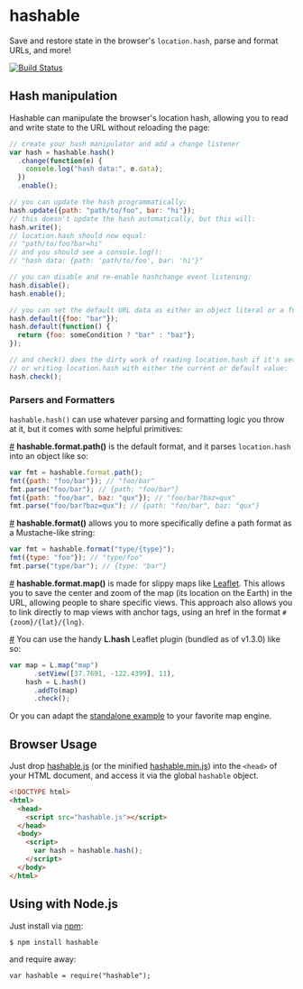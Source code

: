 # hashable

Save and restore state in the browser's `location.hash`, parse and format URLs, and more!

[![Build Status](https://travis-ci.org/shawnbot/hashable.svg?branch=master)](https://travis-ci.org/shawnbot/hashable)

## Hash manipulation

Hashable can manipulate the browser's location hash, allowing you to read and write state to the URL without reloading the page:

```js
// create your hash manipulator and add a change listener
var hash = hashable.hash()
  .change(function(e) {
    console.log("hash data:", e.data);
  })
  .enable();

// you can update the hash programmatically:
hash.update({path: "path/to/foo", bar: "hi"});
// this doesn't update the hash automatically, but this will:
hash.write();
// location.hash should now equal:
// "path/to/foo?bar=hi"
// and you should see a console.log():
// "hash data: {path: 'path/to/foo', bar: 'hi'}"

// you can disable and re-enable hashchange event listening:
hash.disable();
hash.enable();

// you can set the default URL data as either an object literal or a function:
hash.default({foo: "bar"});
hash.default(function() {
  return {foo: someCondition ? "bar" : "baz"};
});

// and check() does the dirty work of reading location.hash if it's set,
// or writing location.hash with either the current or default value:
hash.check();
```

### Parsers and Formatters

`hashable.hash()` can use whatever parsing and formatting logic you throw at it, but it comes with some helpful primitives:

<a name="hashable.format.path" href="#hashable.format.path">#</a> **hashable.format.path()** is the default format, and it parses `location.hash` into an object like so:

```js
var fmt = hashable.format.path();
fmt({path: "foo/bar"}); // "foo/bar"
fmt.parse("foo/bar"); // {path: "foo/bar"}
fmt({path: "foo/bar", baz: "qux"}); // "foo/bar?baz=qux"
fmt.parse("foo/bar?baz=qux"); // {path: "foo/bar", baz: "qux"}
```

<a name="hashable.format" href="#hashable.format">#</a> **hashable.format()** allows you to more specifically define a path format as a Mustache-like string:

```js
var fmt = hashable.format("type/{type}");
fmt({type: "foo"}); // "type/foo"
fmt.parse("type/bar"); // {type: "bar"}
```

<a name="hashable.format.map" href="#hashable.format.map">#</a> **hashable.format.map()** is made for slippy maps like [Leaflet](http://leafletjs.com). This allows you to save the center and zoom of the map (its location on the Earth) in the URL, allowing people to share specific views. This approach also allows you to link directly to map views with anchor tags, using an href in the format `#{zoom}/{lat}/{lng}`.

<a name="L.hash" href="#L.hash">#</a> You can use the handy **L.hash** Leaflet plugin (bundled as of v1.3.0) like so:

```js
var map = L.map("map")
      .setView([37.7691, -122.4399], 11),
    hash = L.hash()
      .addTo(map)
      .check();
```

Or you can adapt the [standalone example](https://github.com/shawnbot/curio/blob/master/examples/leaflet-basic.html) to your favorite map engine.

## Browser Usage

Just drop [hashable.js](https://raw.githubusercontent.com/shawnbot/hashable/master/hashable.js) (or the minified [hashable.min.js](https://raw.githubusercontent.com/shawnbot/hashable/master/hashable.min.js)) into the `<head>` of your
HTML document, and access it via the global `hashable` object.

```html
<!DOCTYPE html>
<html>
  <head>
    <script src="hashable.js"></script>
  </head>
  <body>
    <script>
      var hash = hashable.hash();
    </script>
  </body>
</html>
```

## Using with Node.js

Just install via [npm](http://npmjs.org):

```sh
$ npm install hashable
```

and require away:

```
var hashable = require("hashable");
```

